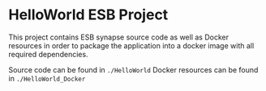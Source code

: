 # HelloWorld ESB Project

This project contains ESB synapse source code as well as Docker resources in order to package the application into a docker image with all required dependencies.

Source code can be found in `./HelloWorld`
Docker resources can be found in `./HelloWorld_Docker`
